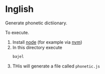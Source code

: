 # Inglish

Generate phonetic dictiionary.

To execute.

1. Install [node][1] (for example via [nvm][2])
2. In this directory execute
   ```sh
   bajel
   ```
3. THis will generate a file called `phonetic.js`


[1]: https://nodejs.org/en/
[2]: https://github.com/nvm-sh/nvm

